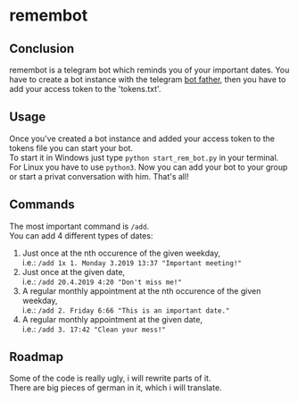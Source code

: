 # remembot
## Conclusion
remembot is a telegram bot which reminds you of your important dates.
You have to create a bot instance with the telegram [bot father](https://core.telegram.org/bots#6-botfather),
then you have to add your access token to the 'tokens.txt'.

## Usage
Once you've created a bot instance and added your access token to the tokens file you can start your bot.  
To start it in Windows just type `python start_rem_bot.py` in your terminal.  
For Linux you have to use `python3`.
Now you can add your bot to your group or start a privat conversation with him.
That's all!

## Commands
The most important command is `/add`.  
You can add 4 different types of dates:    
1) Just once at the nth occurence of the given weekday,  
i.e.: `/add 1x 1. Monday 3.2019 13:37 "Important meeting!"`  
2) Just once at the given date,  
i.e.: `/add 20.4.2019 4:20 "Don't miss me!"`  
3) A regular monthly appointment at the nth occurence of the given weekday,  
i.e.: `/add 2. Friday 6:66 "This is an important date."`  
4)  A regular monthly appointment at the given date,  
i.e.: `/add 3. 17:42 "Clean your mess!"`

## Roadmap
Some of the code is really ugly, i will rewrite parts of it.  
There are big pieces of german in it, which i will translate.
